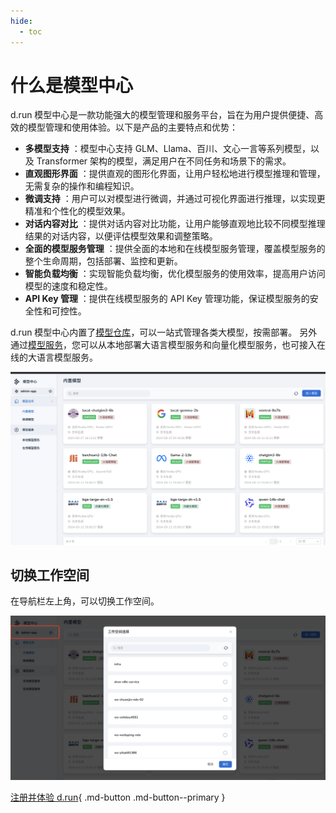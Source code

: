 ```yaml
---
hide:
  - toc
---
```


# 什么是模型中心

d.run 模型中心是一款功能强大的模型管理和服务平台，旨在为用户提供便捷、高效的模型管理和使用体验。以下是产品的主要特点和优势：

- **多模型支持** ：模型中心支持 GLM、Llama、百川、文心一言等系列模型，以及 Transformer 架构的模型，满足用户在不同任务和场景下的需求。
- **直观图形界面** ：提供直观的图形化界面，让用户轻松地进行模型推理和管理，无需复杂的操作和编程知识。
- **微调支持** ：用户可以对模型进行微调，并通过可视化界面进行推理，以实现更精准和个性化的模型效果。
- **对话内容对比** ：提供对话内容对比功能，让用户能够直观地比较不同模型推理结果的对话内容，以便评估模型效果和调整策略。
- **全面的模型服务管理** ：提供全面的本地和在线模型服务管理，覆盖模型服务的整个生命周期，包括部署、监控和更新。
- **智能负载均衡** ：实现智能负载均衡，优化模型服务的使用效率，提高用户访问模型的速度和稳定性。
- **API Key 管理** ：提供在线模型服务的 API Key 管理功能，保证模型服务的安全性和可控性。

d.run 模型中心内置了[模型仓库](./model-hub/built-in.md)，可以一站式管理各类大模型，按需部署。
另外通过[模型服务](./model-service/local.md)，您可以从本地部署大语言模型服务和向量化模型服务，也可接入在线的大语言模型服务。

![model hub](./images/dmc-home.jpg)

## 切换工作空间

在导航栏左上角，可以切换工作空间。

![切换集群](./images/inner01.jpg)

[注册并体验 d.run](https://console.d.run/){ .md-button .md-button--primary }
